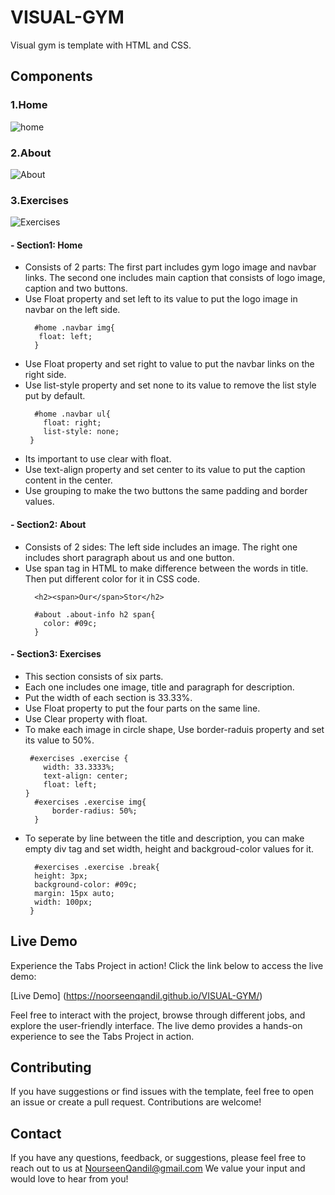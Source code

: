 # VISUAL-GYM
Visual gym is template with HTML and CSS. 

## Components
### 1.Home
![home](https://github.com/NoorseenQandil/VISUAL-GYM/assets/70522199/069b7503-fa1a-4b39-830a-482393a5b78b)

### 2.About
![About](https://github.com/NoorseenQandil/VISUAL-GYM/assets/70522199/5739400f-4c45-4760-9c7c-cd8b3b9c68db)

### 3.Exercises
![Exercises](https://github.com/NoorseenQandil/VISUAL-GYM/assets/70522199/6ce7af67-f51c-4b96-9973-c9a178af165b)

#### - Section1: Home
  - Consists of 2 parts: The first part includes gym logo image and navbar links. The second one includes main caption that consists of logo image, caption and two buttons.
  - Use Float property and set left to its value to put the logo image in navbar on the left side.
    ```
      #home .navbar img{
       float: left;
      }
    ```
  - Use Float property and set right to value to put the navbar links on the right side.
  - Use list-style property and set none to its value to remove the list style put by default.
    ```
      #home .navbar ul{
        float: right;
        list-style: none;
     }
    ```
  - Its important to use clear with float.
  - Use text-align property and set center to its value to put the caption content in the center.
  - Use grouping to make the two buttons the same padding and border values.

#### - Section2: About
 - Consists of 2 sides: The left side includes an image. The right one includes short paragraph about us and one button.
 - Use span tag in HTML to make difference between the words in title. Then put different color for it in CSS code.
   ```
     <h2><span>Our</span>Stor</h2>
   ```
   ```
     #about .about-info h2 span{
       color: #09c;
     }
   ```

#### - Section3: Exercises
  - This section consists of six parts.
  - Each one includes one image, title and paragraph for description.
  - Put the width of each section is 33.33%.
  - Use Float property to put the four parts on the same line.
  - Use Clear property with float.
  - To make each image in circle shape, Use border-raduis property and set its value to 50%.
    ```
     #exercises .exercise {
        width: 33.3333%;
        text-align: center;
        float: left;
    }
      #exercises .exercise img{
          border-radius: 50%;
      }
    ```
  - To seperate by line between the title and description, you can make empty div tag and set width, height and backgroud-color values for it.
    ```
      #exercises .exercise .break{
      height: 3px;
      background-color: #09c;
      margin: 15px auto;
      width: 100px;
     }
    ```

## Live Demo 
Experience the Tabs Project in action! Click the link below to access the live demo:

[Live Demo] (https://noorseenqandil.github.io/VISUAL-GYM/)

Feel free to interact with the project, browse through different jobs, and explore the user-friendly interface. The live demo provides a hands-on experience to see the Tabs Project in action.

## Contributing
If you have suggestions or find issues with the template, feel free to open an issue or create a pull request. Contributions are welcome!

## Contact
If you have any questions, feedback, or suggestions, please feel free to reach out to us at NourseenQandil@gmail.com We value your input and would love to hear from you!
